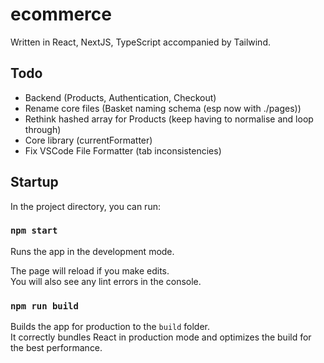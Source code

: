 # ecommerce

Written in React, NextJS, TypeScript accompanied by Tailwind.

## Todo

- Backend (Products, Authentication, Checkout)
- Rename core files (Basket naming schema (esp now with ./pages))
- Rethink hashed array for Products (keep having to normalise and loop through)
- Core library (currentFormatter)
- Fix VSCode File Formatter (tab inconsistencies)

## Startup

In the project directory, you can run:

### `npm start`

Runs the app in the development mode.

The page will reload if you make edits.\
You will also see any lint errors in the console.

### `npm run build`

Builds the app for production to the `build` folder.\
It correctly bundles React in production mode and optimizes the build for the best performance.
